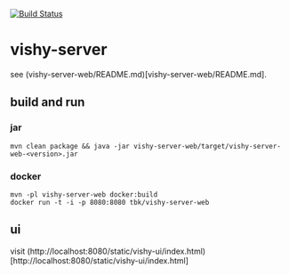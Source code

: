 [![Build Status](https://travis-ci.org/theborakompanioni/vishy-server.svg?branch=master)](https://travis-ci.org/theborakompanioni/vishy-server)

vishy-server
===

see (vishy-server-web/README.md)[vishy-server-web/README.md].

## build and run
### jar
`mvn clean package && java -jar vishy-server-web/target/vishy-server-web-<version>.jar`

### docker
```
mvn -pl vishy-server-web docker:build
docker run -t -i -p 8080:8080 tbk/vishy-server-web
```

## ui
visit (http://localhost:8080/static/vishy-ui/index.html)[http://localhost:8080/static/vishy-ui/index.html]
